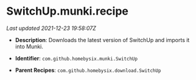 # SwitchUp.munki.recipe

_Last updated 2021-12-23 19:58:07Z_

- **Description**: Downloads the latest version of SwitchUp and imports it into Munki.

- **Identifier**: `com.github.homebysix.munki.SwitchUp`

- **Parent Recipes**: `com.github.homebysix.download.SwitchUp`